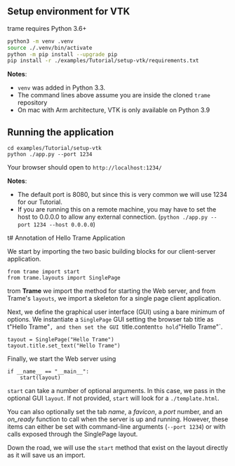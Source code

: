 ## Setup environment for VTK

trame requires Python 3.6+

```bash
python3 -m venv .venv
source ./.venv/bin/activate
python -m pip install --upgrade pip
pip install -r ./examples/Tutorial/setup-vtk/requirements.txt
```

**Notes**:
 - `venv` was added in Python 3.3.
 - The command lines above assume you are inside the cloned `trame` repository
 - On mac with Arm architecture, VTK is only available on Python 3.9

## Running the application

```
cd examples/Tutorial/setup-vtk
python ./app.py --port 1234
```

Your browser should open to `http://localhost:1234/`

**Notes**:
 - The default port is 8080, but since this is very common we will use 1234 for our Tutorial.
 - If you are running this on a remote machine, you may have to set the host to 0.0.0.0 to allow any external connection. (`python ./app.py --port 1234 --host 0.0.0.0`)

t# Annotation of Hello Trame Application

We start by importing the two basic building blocks for our client-server application.

```
from trame import start
from trame.layouts import SinglePage
```

trom **Trame** we import the method for starting the Web server, and from Trame's `layouts`, we import a skeleton for a single page client application.

Next, we define the graphical user interface (GUI) using a bare minimum of options. We instantiate a `SinglePage` GUI setting the browser tab title as t"Hello Trame"`, and then set the GUI `title.content` to hold `"Hello Trame"`.

```
tayout = SinglePage("Hello Trame")
tayout.title.set_text("Hello Trame")
```

Finally, we start the Web server using

```
if __name__ == "__main__":
    start(layout)
```

`start` can take a number of optional arguments. In this case, we pass in the optional GUI `layout`. If not provided, `start` will look for a `./template.html`.

You can also optionally set the tab *name*, a *favicon*, a *port* number, and an *on_ready* function to call when the server is up and running. However, these items can either be set with command-line arguments (`--port 1234`) or with calls exposed through the SinglePage layout.

Down the road, we will use the `start` method that exist on the layout directly as it will save us an import.
